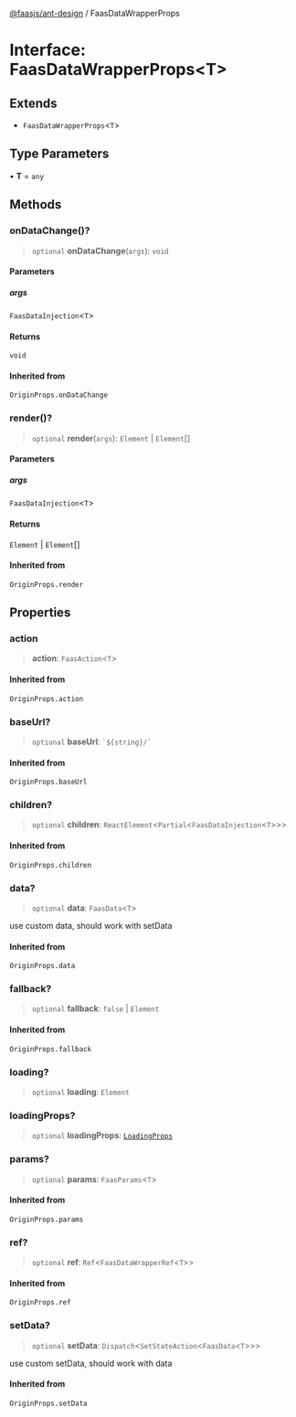 [@faasjs/ant-design](../README.md) / FaasDataWrapperProps

# Interface: FaasDataWrapperProps\<T\>

## Extends

- `FaasDataWrapperProps`\<`T`\>

## Type Parameters

• **T** = `any`

## Methods

### onDataChange()?

> `optional` **onDataChange**(`args`): `void`

#### Parameters

##### args

`FaasDataInjection`\<`T`\>

#### Returns

`void`

#### Inherited from

`OriginProps.onDataChange`

### render()?

> `optional` **render**(`args`): `Element` \| `Element`[]

#### Parameters

##### args

`FaasDataInjection`\<`T`\>

#### Returns

`Element` \| `Element`[]

#### Inherited from

`OriginProps.render`

## Properties

### action

> **action**: `FaasAction`\<`T`\>

#### Inherited from

`OriginProps.action`

### baseUrl?

> `optional` **baseUrl**: `` `${string}/` ``

#### Inherited from

`OriginProps.baseUrl`

### children?

> `optional` **children**: `ReactElement`\<`Partial`\<`FaasDataInjection`\<`T`\>\>\>

#### Inherited from

`OriginProps.children`

### data?

> `optional` **data**: `FaasData`\<`T`\>

use custom data, should work with setData

#### Inherited from

`OriginProps.data`

### fallback?

> `optional` **fallback**: `false` \| `Element`

#### Inherited from

`OriginProps.fallback`

### loading?

> `optional` **loading**: `Element`

### loadingProps?

> `optional` **loadingProps**: [`LoadingProps`](../type-aliases/LoadingProps.md)

### params?

> `optional` **params**: `FaasParams`\<`T`\>

#### Inherited from

`OriginProps.params`

### ref?

> `optional` **ref**: `Ref`\<`FaasDataWrapperRef`\<`T`\>\>

#### Inherited from

`OriginProps.ref`

### setData?

> `optional` **setData**: `Dispatch`\<`SetStateAction`\<`FaasData`\<`T`\>\>\>

use custom setData, should work with data

#### Inherited from

`OriginProps.setData`
